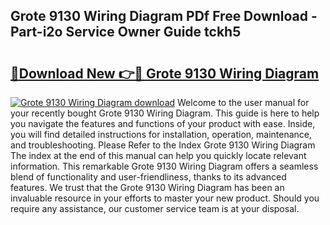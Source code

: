 ## Grote 9130 Wiring Diagram PDf Free Download - Part-i2o Service Owner Guide tckh5

# <h2><a href="http://dfrz4l.blite.top/?on=Grote+9130+Wiring+Diagram">🔗Download New 👉🔴 Grote 9130 Wiring Diagram</a></h2>

[![Grote 9130 Wiring Diagram download](https://i.imgur.com/lujVjoI.png)](http://dfrz4l.blite.top/?on=Grote+9130+Wiring+Diagram)
Welcome to the user manual for your recently bought Grote 9130 Wiring Diagram. This guide is here to help you navigate the features and functions of your product with ease. Inside, you will find detailed instructions for installation, operation, maintenance, and troubleshooting. Please Refer to the Index Grote 9130 Wiring Diagram The index at the end of this manual can help you quickly locate relevant information. This remarkable Grote 9130 Wiring Diagram offers a seamless blend of functionality and user-friendliness, thanks to its advanced features. We trust that the Grote 9130 Wiring Diagram has been an invaluable resource in your efforts to master your new product. Should you require any assistance, our customer service team is at your disposal.
